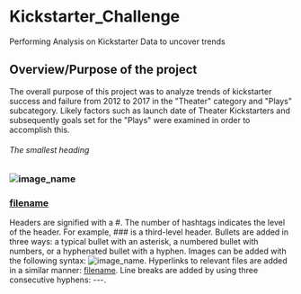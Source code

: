 # Kickstarter_Challenge
Performing Analysis on Kickstarter Data to uncover trends

## Overview/Purpose of the project
The overall purpose of this project was to analyze trends of kickstarter success and failure from 2012 to 2017 in the "Theater" category and "Plays" subcategory. Likely factors such as launch date of Theater Kickstarters and subsequently goals set for the "Plays" were examined in order to accomplish this.   


###### The smallest heading



### ![image_name](path/to/image_name.png)
### [filename](path/to/filename.xlxs)

Headers are signified with a #. The number of hashtags indicates the level of the header. For example, ### is a third-level header.
Bullets are added in three ways: a typical bullet with an asterisk, a numbered bullet with numbers, or a hyphenated bullet with a hyphen.
Images can be added with the following syntax: ![image_name](path/to/image_name.png).
Hyperlinks to relevant files are  added in a similar manner: [filename](path/to/filename.xlxs).
Line breaks are added by using three consecutive hyphens: ---.
